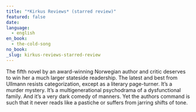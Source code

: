 ```yaml
---
title: "*Kirkus Reviews* (starred review)"
featured: false
date:
language:
  - english
en_book:
  - the-cold-song
no_book:
_slug: kirkus-reviews-starred-review
---
```


The fifth novel by an award-winning Norwegian author and critic deserves to win her a much larger stateside readership. The latest and best from Ullmann resists categorization, except as a literary page-turner. It’s a murder mystery. It’s a multigenerational psychodrama of a dysfunctional family. And it’s a very dark comedy of manners. Yet the authors command is such that it never reads like a pastiche or suffers from jarring shifts of tone.

